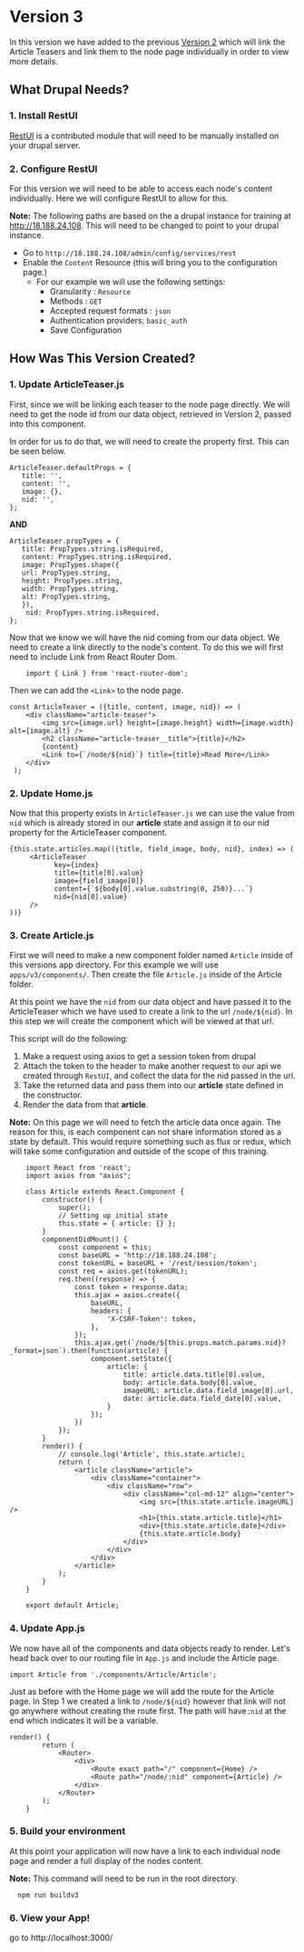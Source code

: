 # Version 3
In this version we have added to the previous [Version 2](../Checkpoint1/README.md) which will link the Article Teasers and link them to the node page individually in order to view more details.

## What Drupal Needs?

### 1. Install RestUI
[RestUI](https://www.drupal.org/project/restui) is a contributed module that will need to be manually installed on your drupal server.

### 2. Configure RestUI
For this version we will need to be able to access each node's content individually. Here we will configure RestUI to allow for this.

 **Note:** The following paths are based on the a drupal instance for training at http://18.188.24.108. This will need to be changed to point to your drupal instance.

* Go to `http://18.188.24.108/admin/config/services/rest`
* Enable the `Content` Resource (this will bring you to the configuration page.)
    *  For our example we will use the following settings:
        *   Granularity : ``Resource``
        *   Methods : ``GET``
        *   Accepted request formats : ``json``
        *   Authentication providers: ``basic_auth``
        *   Save Configuration

## How Was This Version Created?

### 1. Update ArticleTeaser.js
First, since we will be linking each teaser to the node page directly. We will need to get the node id from our data object, retrieved in Version 2, passed into this component.

In order for us to do that, we will need to create the property first. This can be seen below.
    
    ArticleTeaser.defaultProps = {
       title: '',
       content: '',
       image: {},
       nid: '',
    };

**AND**
    
    ArticleTeaser.propTypes = {
       title: PropTypes.string.isRequired,
       content: PropTypes.string.isRequired,        
       image: PropTypes.shape({
       url: PropTypes.string,
       height: PropTypes.string,
       width: PropTypes.string,
       alt: PropTypes.string,
       }),
        nid: PropTypes.string.isRequired,
    };
    
 Now that we know we will have the nid coming from our data object. We need to create a link directly to the node's content. To do this we will first need to include Link from React Router Dom.
        
        import { Link } from 'react-router-dom';
   
  Then we can add the `<Link>` to the node page.
  
    const ArticleTeaser = ({title, content, image, nid}) => (
        <div className="article-teaser">
            <img src={image.url} height={image.height} width={image.width} alt={image.alt} />
            <h2 className="article-teaser__title">{title}</h2>
            {content}
            <Link to={`/node/${nid}`} title={title}>Read More</Link>
        </div>
     );
     
### 2. Update Home.js
Now that this property exists in `ArticleTeaser.js` we can use the value from `nid` which is already stored in our **article** state and assign it to our nid property for the ArticleTeaser component.
   
    {this.state.articles.map(({title, field_image, body, nid}, index) => (
         <ArticleTeaser
               key={index}
               title={title[0].value}
               image={field_image[0]}
               content={`${body[0].value.substring(0, 250)}...`}
               nid={nid[0].value}
         />
    ))}


### 3. Create Article.js
First we will need to make a new component folder named `Article` inside of this versions app directory. For this example we will use `apps/v3/components/`. Then create the file `Article.js` inside of the Article folder.

At this point we have the `nid` from our data object and have passed it to the ArticleTeaser which we have used to create a link to the url `/node/${nid}`. In this step we will create the component which will be viewed at that url.

This script will do the following:
    
   1. Make a request using axios to get a session token from drupal 
   2. Attach the token to the header to make another request to our api we created through `RestUI`, and collect the data for the nid passed in the url.
   3. Take the returned data and pass them into our **article** state defined in the constructor.
   4. Render the data from that **article**.
   
   **Note:** On this page we will need to fetch the article data once again. The reason for this, is each component can not share information stored as a state by default. This would require something such as flux or redux, which will take some configuration and outside of the scope of this training.
      
```
    import React from 'react';
    import axios from "axios";
    
    class Article extends React.Component {
        constructor() {
            super();
            // Setting up initial state
            this.state = { article: {} };
        }
        componentDidMount() {
            const component = this;
            const baseURL = 'http://18.188.24.108';
            const tokenURL = baseURL + '/rest/session/token';
            const req = axios.get(tokenURL);
            req.then((response) => {
                const token = response.data;
                this.ajax = axios.create({
                    baseURL,
                    headers: {
                        'X-CSRF-Token': token,
                    },
                });
                this.ajax.get(`/node/${this.props.match.params.nid}?_format=json`).then(function(article) {
                    component.setState({
                        article: {
                            title: article.data.title[0].value,
                            body: article.data.body[0].value,
                            imageURL: article.data.field_image[0].url,
                            date: article.data.field_date[0].value,
                        }
                    });
                })
            });
        }
        render() {
            // console.log('Article', this.state.article);
            return (
                <article className="article">
                    <div className="container">
                        <div className="row">
                            <div className="col-md-12" align="center">
                                <img src={this.state.article.imageURL} />
                                <h1>{this.state.article.title}</h1>
                                <div>{this.state.article.date}</div>
                                {this.state.article.body}
                            </div>
                        </div>
                    </div>
                </article>
            );
        }
    }
    
    export default Article;
```
### 4. Update App.js
We now have all of the components and data objects ready to render. Let's head back over to our routing file in `App.js` and include the Article page.

    import Article from './components/Article/Article';
     
Just as before with the Home page we will add the route for the Article page. In Step 1 we created a link to `/node/${nid}` however that link will not go anywhere without creating the route first. The path will have`:nid` at the end which indicates it will be a variable.

    render() {
            return (
                <Router>
                    <div>
                        <Route exact path="/" component={Home} />
                        <Route path="/node/:nid" component={Article} />
                    </div>
                </Router>
            );
        }
        
 ### 5. Build your environment
 At this point your application will now have a link to each individual node page and render a full display of the nodes content.
 
 **Note:** This command will need to be run in the root directory.
 
      npm run buildv3
      
 ### 6. View your App!
 go to http://localhost:3000/